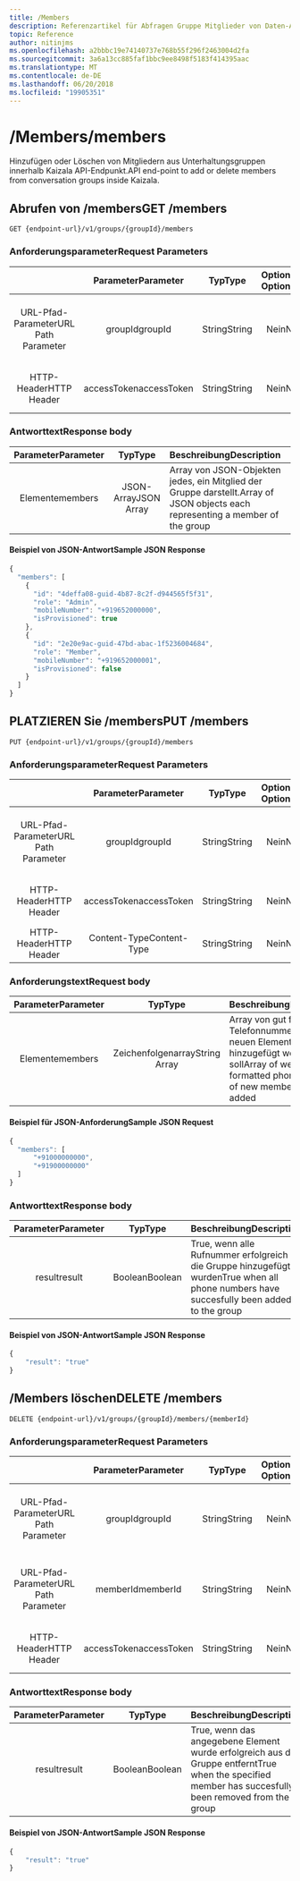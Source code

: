 ```yaml
---
title: /Members
description: Referenzartikel für Abfragen Gruppe Mitglieder von Daten-API
topic: Reference
author: nitinjms
ms.openlocfilehash: a2bbbc19e74140737e768b55f296f2463004d2fa
ms.sourcegitcommit: 3a6a13cc885faf1bbc9ee8498f5183f414395aac
ms.translationtype: MT
ms.contentlocale: de-DE
ms.lasthandoff: 06/20/2018
ms.locfileid: "19905351"
---
```

# <a name="members"></a><span data-ttu-id="48c1e-103">/Members</span><span class="sxs-lookup"><span data-stu-id="48c1e-103">/members</span></span>
<span data-ttu-id="48c1e-104">Hinzufügen oder Löschen von Mitgliedern aus Unterhaltungsgruppen innerhalb Kaizala API-Endpunkt.</span><span class="sxs-lookup"><span data-stu-id="48c1e-104">API end-point to add or delete members from conversation groups inside Kaizala.</span></span>

## <a name="get-members"></a><span data-ttu-id="48c1e-105">Abrufen von /members</span><span class="sxs-lookup"><span data-stu-id="48c1e-105">GET /members</span></span>

    GET {endpoint-url}/v1/groups/{groupId}/members

### <a name="request-parameters"></a><span data-ttu-id="48c1e-106">Anforderungsparameter</span><span class="sxs-lookup"><span data-stu-id="48c1e-106">Request Parameters</span></span>

|  | <span data-ttu-id="48c1e-107">Parameter</span><span class="sxs-lookup"><span data-stu-id="48c1e-107">Parameter</span></span> | <span data-ttu-id="48c1e-108">Typ</span><span class="sxs-lookup"><span data-stu-id="48c1e-108">Type</span></span> | <span data-ttu-id="48c1e-109">Optional?</span><span class="sxs-lookup"><span data-stu-id="48c1e-109">Optional?</span></span> | <span data-ttu-id="48c1e-110">Beschreibung</span><span class="sxs-lookup"><span data-stu-id="48c1e-110">Description</span></span> |
| :---: | :---: | :---: | :---: | :--- |
| <span data-ttu-id="48c1e-111">URL-Pfad-Parameter</span><span class="sxs-lookup"><span data-stu-id="48c1e-111">URL Path Parameter</span></span> | <span data-ttu-id="48c1e-112">groupId</span><span class="sxs-lookup"><span data-stu-id="48c1e-112">groupId</span></span> | <span data-ttu-id="48c1e-113">String</span><span class="sxs-lookup"><span data-stu-id="48c1e-113">String</span></span> | <span data-ttu-id="48c1e-114">Nein</span><span class="sxs-lookup"><span data-stu-id="48c1e-114">No</span></span> | <span data-ttu-id="48c1e-115">GUID, die die GroupId der Ressource bestimmte Gruppe darstellt.</span><span class="sxs-lookup"><span data-stu-id="48c1e-115">GUID representing the groupId of the specific group resource</span></span> |
| <span data-ttu-id="48c1e-116">HTTP-Header</span><span class="sxs-lookup"><span data-stu-id="48c1e-116">HTTP Header</span></span> | <span data-ttu-id="48c1e-117">accessToken</span><span class="sxs-lookup"><span data-stu-id="48c1e-117">accessToken</span></span> | <span data-ttu-id="48c1e-118">String</span><span class="sxs-lookup"><span data-stu-id="48c1e-118">String</span></span> | <span data-ttu-id="48c1e-119">Nein</span><span class="sxs-lookup"><span data-stu-id="48c1e-119">No</span></span> | <span data-ttu-id="48c1e-120">Access Token vom Auth Endpunkt</span><span class="sxs-lookup"><span data-stu-id="48c1e-120">Access Token received from the auth end-point</span></span> |

### <a name="response-body"></a><span data-ttu-id="48c1e-121">Antworttext</span><span class="sxs-lookup"><span data-stu-id="48c1e-121">Response body</span></span>

| <span data-ttu-id="48c1e-122">Parameter</span><span class="sxs-lookup"><span data-stu-id="48c1e-122">Parameter</span></span> | <span data-ttu-id="48c1e-123">Typ</span><span class="sxs-lookup"><span data-stu-id="48c1e-123">Type</span></span> | <span data-ttu-id="48c1e-124">Beschreibung</span><span class="sxs-lookup"><span data-stu-id="48c1e-124">Description</span></span> |
| :---: | :---: | :--- |
| <span data-ttu-id="48c1e-125">Elemente</span><span class="sxs-lookup"><span data-stu-id="48c1e-125">members</span></span> | <span data-ttu-id="48c1e-126">JSON-Array</span><span class="sxs-lookup"><span data-stu-id="48c1e-126">JSON Array</span></span> | <span data-ttu-id="48c1e-127">Array von JSON-Objekten jedes, ein Mitglied der Gruppe darstellt.</span><span class="sxs-lookup"><span data-stu-id="48c1e-127">Array of JSON objects each representing a member of the group</span></span> |

#### <a name="sample-json-response"></a><span data-ttu-id="48c1e-128">Beispiel von JSON-Antwort</span><span class="sxs-lookup"><span data-stu-id="48c1e-128">Sample JSON Response</span></span>

```javascript
{
  "members": [
    {
      "id": "4deffa08-guid-4b87-8c2f-d944565f5f31",
      "role": "Admin",
      "mobileNumber": "+919652000000",
      "isProvisioned": true
    },
    {
      "id": "2e20e9ac-guid-47bd-abac-1f5236004684",
      "role": "Member",
      "mobileNumber": "+919652000001",
      "isProvisioned": false
    }
  ]
}
```

## <a name="put-members"></a><span data-ttu-id="48c1e-129">PLATZIEREN Sie /members</span><span class="sxs-lookup"><span data-stu-id="48c1e-129">PUT /members</span></span>

    PUT {endpoint-url}/v1/groups/{groupId}/members

### <a name="request-parameters"></a><span data-ttu-id="48c1e-130">Anforderungsparameter</span><span class="sxs-lookup"><span data-stu-id="48c1e-130">Request Parameters</span></span>

|  | <span data-ttu-id="48c1e-131">Parameter</span><span class="sxs-lookup"><span data-stu-id="48c1e-131">Parameter</span></span> | <span data-ttu-id="48c1e-132">Typ</span><span class="sxs-lookup"><span data-stu-id="48c1e-132">Type</span></span> | <span data-ttu-id="48c1e-133">Optional?</span><span class="sxs-lookup"><span data-stu-id="48c1e-133">Optional?</span></span> | <span data-ttu-id="48c1e-134">Beschreibung</span><span class="sxs-lookup"><span data-stu-id="48c1e-134">Description</span></span> |
| :---: | :---: | :---: | :---: | :--- |
| <span data-ttu-id="48c1e-135">URL-Pfad-Parameter</span><span class="sxs-lookup"><span data-stu-id="48c1e-135">URL Path Parameter</span></span> | <span data-ttu-id="48c1e-136">groupId</span><span class="sxs-lookup"><span data-stu-id="48c1e-136">groupId</span></span> | <span data-ttu-id="48c1e-137">String</span><span class="sxs-lookup"><span data-stu-id="48c1e-137">String</span></span> | <span data-ttu-id="48c1e-138">Nein</span><span class="sxs-lookup"><span data-stu-id="48c1e-138">No</span></span> | <span data-ttu-id="48c1e-139">GUID, die die GroupId der Ressource bestimmte Gruppe darstellt.</span><span class="sxs-lookup"><span data-stu-id="48c1e-139">GUID representing the groupId of the specific group resource</span></span> |
| <span data-ttu-id="48c1e-140">HTTP-Header</span><span class="sxs-lookup"><span data-stu-id="48c1e-140">HTTP Header</span></span> | <span data-ttu-id="48c1e-141">accessToken</span><span class="sxs-lookup"><span data-stu-id="48c1e-141">accessToken</span></span> | <span data-ttu-id="48c1e-142">String</span><span class="sxs-lookup"><span data-stu-id="48c1e-142">String</span></span> | <span data-ttu-id="48c1e-143">Nein</span><span class="sxs-lookup"><span data-stu-id="48c1e-143">No</span></span> | <span data-ttu-id="48c1e-144">Access Token vom Auth Endpunkt</span><span class="sxs-lookup"><span data-stu-id="48c1e-144">Access Token received from the auth end-point</span></span> |
| <span data-ttu-id="48c1e-145">HTTP-Header</span><span class="sxs-lookup"><span data-stu-id="48c1e-145">HTTP Header</span></span> | <span data-ttu-id="48c1e-146">Content-Type</span><span class="sxs-lookup"><span data-stu-id="48c1e-146">Content-Type</span></span> | <span data-ttu-id="48c1e-147">String</span><span class="sxs-lookup"><span data-stu-id="48c1e-147">String</span></span> | <span data-ttu-id="48c1e-148">Nein</span><span class="sxs-lookup"><span data-stu-id="48c1e-148">No</span></span> | <span data-ttu-id="48c1e-149">Wert: Application/Json</span><span class="sxs-lookup"><span data-stu-id="48c1e-149">value: application/json</span></span> |

### <a name="request-body"></a><span data-ttu-id="48c1e-150">Anforderungstext</span><span class="sxs-lookup"><span data-stu-id="48c1e-150">Request body</span></span>

| <span data-ttu-id="48c1e-151">Parameter</span><span class="sxs-lookup"><span data-stu-id="48c1e-151">Parameter</span></span> | <span data-ttu-id="48c1e-152">Typ</span><span class="sxs-lookup"><span data-stu-id="48c1e-152">Type</span></span> | <span data-ttu-id="48c1e-153">Beschreibung</span><span class="sxs-lookup"><span data-stu-id="48c1e-153">Description</span></span> |
| :---: | :---: | :--- |
| <span data-ttu-id="48c1e-154">Elemente</span><span class="sxs-lookup"><span data-stu-id="48c1e-154">members</span></span> | <span data-ttu-id="48c1e-155">Zeichenfolgenarray</span><span class="sxs-lookup"><span data-stu-id="48c1e-155">String Array</span></span> | <span data-ttu-id="48c1e-156">Array von gut formatierte Telefonnummern der neuen Elemente hinzugefügt werden soll</span><span class="sxs-lookup"><span data-stu-id="48c1e-156">Array of well-formatted phone numbers of new members to be added</span></span> |

#### <a name="sample-json-request"></a><span data-ttu-id="48c1e-157">Beispiel für JSON-Anforderung</span><span class="sxs-lookup"><span data-stu-id="48c1e-157">Sample JSON Request</span></span>

```javascript
{
  "members": [
      "+91000000000",
      "+91900000000"
  ]
}
```

### <a name="response-body"></a><span data-ttu-id="48c1e-158">Antworttext</span><span class="sxs-lookup"><span data-stu-id="48c1e-158">Response body</span></span>

| <span data-ttu-id="48c1e-159">Parameter</span><span class="sxs-lookup"><span data-stu-id="48c1e-159">Parameter</span></span> | <span data-ttu-id="48c1e-160">Typ</span><span class="sxs-lookup"><span data-stu-id="48c1e-160">Type</span></span> | <span data-ttu-id="48c1e-161">Beschreibung</span><span class="sxs-lookup"><span data-stu-id="48c1e-161">Description</span></span> |
| :---: | :---: | :--- |
| <span data-ttu-id="48c1e-162">result</span><span class="sxs-lookup"><span data-stu-id="48c1e-162">result</span></span> | <span data-ttu-id="48c1e-163">Boolean</span><span class="sxs-lookup"><span data-stu-id="48c1e-163">Boolean</span></span> | <span data-ttu-id="48c1e-164">True, wenn alle Rufnummer erfolgreich an die Gruppe hinzugefügt wurden</span><span class="sxs-lookup"><span data-stu-id="48c1e-164">True when all phone numbers have succesfully been added to the group</span></span> |

#### <a name="sample-json-response"></a><span data-ttu-id="48c1e-165">Beispiel von JSON-Antwort</span><span class="sxs-lookup"><span data-stu-id="48c1e-165">Sample JSON Response</span></span>

```javascript
{
    "result": "true"
}
```

## <a name="delete-members"></a><span data-ttu-id="48c1e-166">/Members löschen</span><span class="sxs-lookup"><span data-stu-id="48c1e-166">DELETE /members</span></span>

    DELETE {endpoint-url}/v1/groups/{groupId}/members/{memberId}

### <a name="request-parameters"></a><span data-ttu-id="48c1e-167">Anforderungsparameter</span><span class="sxs-lookup"><span data-stu-id="48c1e-167">Request Parameters</span></span>

|  | <span data-ttu-id="48c1e-168">Parameter</span><span class="sxs-lookup"><span data-stu-id="48c1e-168">Parameter</span></span> | <span data-ttu-id="48c1e-169">Typ</span><span class="sxs-lookup"><span data-stu-id="48c1e-169">Type</span></span> | <span data-ttu-id="48c1e-170">Optional?</span><span class="sxs-lookup"><span data-stu-id="48c1e-170">Optional?</span></span> | <span data-ttu-id="48c1e-171">Beschreibung</span><span class="sxs-lookup"><span data-stu-id="48c1e-171">Description</span></span> |
| :---: | :---: | :---: | :---: | :--- |
| <span data-ttu-id="48c1e-172">URL-Pfad-Parameter</span><span class="sxs-lookup"><span data-stu-id="48c1e-172">URL Path Parameter</span></span> | <span data-ttu-id="48c1e-173">groupId</span><span class="sxs-lookup"><span data-stu-id="48c1e-173">groupId</span></span> | <span data-ttu-id="48c1e-174">String</span><span class="sxs-lookup"><span data-stu-id="48c1e-174">String</span></span> | <span data-ttu-id="48c1e-175">Nein</span><span class="sxs-lookup"><span data-stu-id="48c1e-175">No</span></span> | <span data-ttu-id="48c1e-176">GUID, die die GroupId der Ressource bestimmte Gruppe darstellt.</span><span class="sxs-lookup"><span data-stu-id="48c1e-176">GUID representing the groupId of the specific group resource</span></span> |
| <span data-ttu-id="48c1e-177">URL-Pfad-Parameter</span><span class="sxs-lookup"><span data-stu-id="48c1e-177">URL Path Parameter</span></span> | <span data-ttu-id="48c1e-178">memberId</span><span class="sxs-lookup"><span data-stu-id="48c1e-178">memberId</span></span> | <span data-ttu-id="48c1e-179">String</span><span class="sxs-lookup"><span data-stu-id="48c1e-179">String</span></span> | <span data-ttu-id="48c1e-180">Nein</span><span class="sxs-lookup"><span data-stu-id="48c1e-180">No</span></span> | <span data-ttu-id="48c1e-181">GUID, die die MemberId des bestimmten Elements darstellt.</span><span class="sxs-lookup"><span data-stu-id="48c1e-181">GUID representing the memberId of the specific member</span></span> |
| <span data-ttu-id="48c1e-182">HTTP-Header</span><span class="sxs-lookup"><span data-stu-id="48c1e-182">HTTP Header</span></span> | <span data-ttu-id="48c1e-183">accessToken</span><span class="sxs-lookup"><span data-stu-id="48c1e-183">accessToken</span></span> | <span data-ttu-id="48c1e-184">String</span><span class="sxs-lookup"><span data-stu-id="48c1e-184">String</span></span> | <span data-ttu-id="48c1e-185">Nein</span><span class="sxs-lookup"><span data-stu-id="48c1e-185">No</span></span> | <span data-ttu-id="48c1e-186">Access Token vom Auth Endpunkt</span><span class="sxs-lookup"><span data-stu-id="48c1e-186">Access Token received from the auth end-point</span></span> |

### <a name="response-body"></a><span data-ttu-id="48c1e-187">Antworttext</span><span class="sxs-lookup"><span data-stu-id="48c1e-187">Response body</span></span>

| <span data-ttu-id="48c1e-188">Parameter</span><span class="sxs-lookup"><span data-stu-id="48c1e-188">Parameter</span></span> | <span data-ttu-id="48c1e-189">Typ</span><span class="sxs-lookup"><span data-stu-id="48c1e-189">Type</span></span> | <span data-ttu-id="48c1e-190">Beschreibung</span><span class="sxs-lookup"><span data-stu-id="48c1e-190">Description</span></span> |
| :---: | :---: | :--- |
| <span data-ttu-id="48c1e-191">result</span><span class="sxs-lookup"><span data-stu-id="48c1e-191">result</span></span> | <span data-ttu-id="48c1e-192">Boolean</span><span class="sxs-lookup"><span data-stu-id="48c1e-192">Boolean</span></span> | <span data-ttu-id="48c1e-193">True, wenn das angegebene Element wurde erfolgreich aus der Gruppe entfernt</span><span class="sxs-lookup"><span data-stu-id="48c1e-193">True when the specified member has succesfully been removed from the group</span></span> |

#### <a name="sample-json-response"></a><span data-ttu-id="48c1e-194">Beispiel von JSON-Antwort</span><span class="sxs-lookup"><span data-stu-id="48c1e-194">Sample JSON Response</span></span>

```javascript
{
    "result": "true"
}
```

